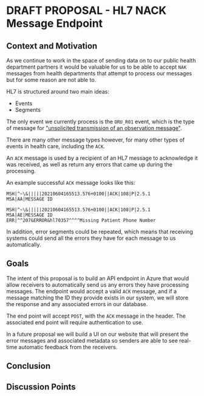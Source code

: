 # DRAFT PROPOSAL - HL7 NACK Message Endpoint

## Context and Motivation
As we continue to work in the space of sending data on to our public health department partners
it would be valuable for us to be able to accept `NAK` messages from health departments that 
attempt to process our messages but for some reason are not able to.

HL7 is structured around two main ideas:
- Events
- Segments

The only event we currently process is the `ORU_R01` event, which is the type of message for
["unsolicited transmission of an observation message"](https://hl7-definition.caristix.com/v2/HL7v2.5.1/TriggerEvents/ORU_R01).

There are many other message types however, for many other types of events in health care, including the `ACK`.

An `ACK` message is used by a recipient of an HL7 message to acknowledge it was received, as well as 
return any errors that came up during the processing.

An example successful `ACK` message looks like this:

```text
MSH|^~\&|||||20210604165513.576+0100||ACK|108|P|2.5.1 
MSA|AA|MESSAGE ID
```

```text
MSH|^~\&|||||20210604165513.576+0100||ACK|108|P|2.5.1 
MSA|AE|MESSAGE ID 
ERR|^^207&ERROR&hl70357^^^^Missing Patient Phone Number
```

In addition, error segments could be repeated, which means that receiving systems could send all
the errors they have for each message to us automatically.

## Goals
The intent of this proposal is to build an API endpoint in Azure that would allow receivers to
automatically send us any errors they have processing messages. The endpoint would accept a valid
`ACK` message, and if a message matching the ID they provide exists in our system, we will store
the response and any associated errors in our database.

The end point will accept `POST`, with the `ACK` message in the header. The associated end point
will require authentication to use.

In a future proposal we will build a UI on our website that will present the error messages
and associated metadata so senders are able to see real-time automatic feedback from the
receivers.

## Conclusion

## Discussion Points